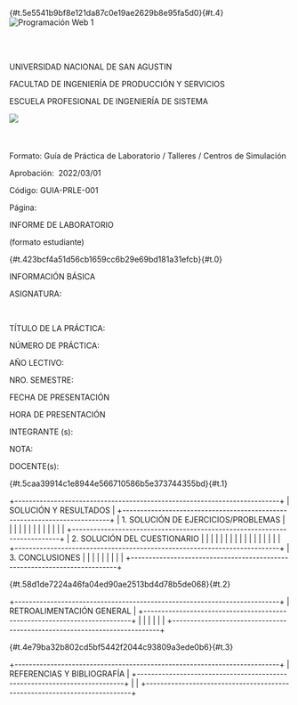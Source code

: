 <div>

<span class="c10"></span>

[](){#t.5e5541b9bf8e121da87c0e19ae2629b8e95fa5d0}[](){#t.4}
<span
style="overflow: hidden; display: inline-block; margin: 0.00px 0.00px; border: 0.00px solid #000000; transform: rotate(0.00rad) translateZ(0px); -webkit-transform: rotate(0.00rad) translateZ(0px); width: 160.25px; height: 66.03px;">![Programación
Web 1](images/image1.png)</span>

<span class="c21">UNIVERSIDAD NACIONAL DE SAN AGUSTIN</span>

<span class="c21">FACULTAD DE INGENIERÍA DE PRODUCCIÓN Y
SERVICIOS</span>

<span class="c21">ESCUELA PROFESIONAL DE INGENIERÍA DE SISTEMA</span>

<span
style="overflow: hidden; display: inline-block; margin: 0.00px 0.00px; border: 0.00px solid #000000; transform: rotate(0.00rad) translateZ(0px); -webkit-transform: rotate(0.00rad) translateZ(0px); width: 53.16px; height: 53.16px;">![](images/image2.png)</span>

<span class="c6 c43">Formato: </span><span class="c6">Guía de Práctica
de Laboratorio / Talleres / Centros de Simulación</span>

<span class="c4">Aprobación:  2022/03/01</span>

<span class="c4">Código: GUIA-PRLE-001</span>

<span class="c4">Página: </span>

<span class="c10"></span>

</div>

<span class="c39">INFORME DE LABORATORIO</span>

<span class="c39">(formato estudiante)</span>

[](){#t.423bcf4a51d56cb1659cc6b29e69bd181a31efcb}[](){#t.0}

<span class="c5">INFORMACIÓN BÁSICA</span>

<span class="c7">ASIGNATURA: </span>

<span class="c24">        </span>

<span class="c7">TÍTULO DE LA PRÁCTICA: </span>

<span class="c3"></span>

<span class="c15">NÚMERO DE PRÁCTICA:</span>

<span class="c3"></span>

<span class="c15">AÑO LECTIVO:</span>

<span class="c3"></span>

<span class="c15">NRO. SEMESTRE:</span>

<span class="c3"></span>

<span class="c7">FECHA DE PRESENTACIÓN</span>

<span class="c3"></span>

<span class="c7">HORA DE PRESENTACIÓN</span>

<span class="c3"></span>

<span class="c7">INTEGRANTE (s): </span>

<span class="c19"></span>

<span class="c19"></span>

<span class="c15">NOTA:</span>

<span class="c3"></span>

<span class="c7">DOCENTE(s):</span>

<span class="c3"></span>

<span class="c3"></span>

<span class="c10"></span>

[](){#t.5caa39914c1e8944e566710586b5e373744355bd}[](){#t.1}

+--------------------------------------------------------------------------+
| <span class="c5 c46">SOLUCIÓN Y RESULTADOS</span>                        |
+--------------------------------------------------------------------------+
| 1.  <span class="c7">SOLUCIÓN DE EJERCICIOS/PROBLEMAS</span>             |
|                                                                          |
| <span class="c3"></span>                                                 |
|                                                                          |
| <span class="c3"></span>                                                 |
|                                                                          |
| <span class="c19"></span>                                                |
+--------------------------------------------------------------------------+
| 2.  <span class="c7">SOLUCIÓN DEL CUESTIONARIO</span>                    |
|                                                                          |
| <span class="c3"></span>                                                 |
|                                                                          |
| <span class="c19"></span>                                                |
|                                                                          |
| <span class="c19"></span>                                                |
|                                                                          |
| <span class="c19"></span>                                                |
+--------------------------------------------------------------------------+
| 3.  <span class="c7">CONCLUSIONES</span>                                 |
|                                                                          |
| <span class="c3"></span>                                                 |
|                                                                          |
| <span class="c19"></span>                                                |
+--------------------------------------------------------------------------+

<span class="c10"></span>

[](){#t.58d1de7224a46fa04ed90ae2513bd4d78b5de068}[](){#t.2}

+--------------------------------------------------------------------------+
| <span class="c5">RETROALIMENTACIÓN GENERAL</span>                        |
+--------------------------------------------------------------------------+
| <span class="c10"></span>                                                |
|                                                                          |
| <span class="c10"></span>                                                |
+--------------------------------------------------------------------------+

<span class="c10"></span>

[](){#t.4e79ba32b802cd5bf5442f2044c93809a3ede0b6}[](){#t.3}

+--------------------------------------------------------------------------+
| <span class="c5">REFERENCIAS Y BIBLIOGRAFÍA</span>                       |
+--------------------------------------------------------------------------+
| <span class="c3"></span>                                                 |
+--------------------------------------------------------------------------+

<span class="c10"></span>

<span class="c10"></span>
